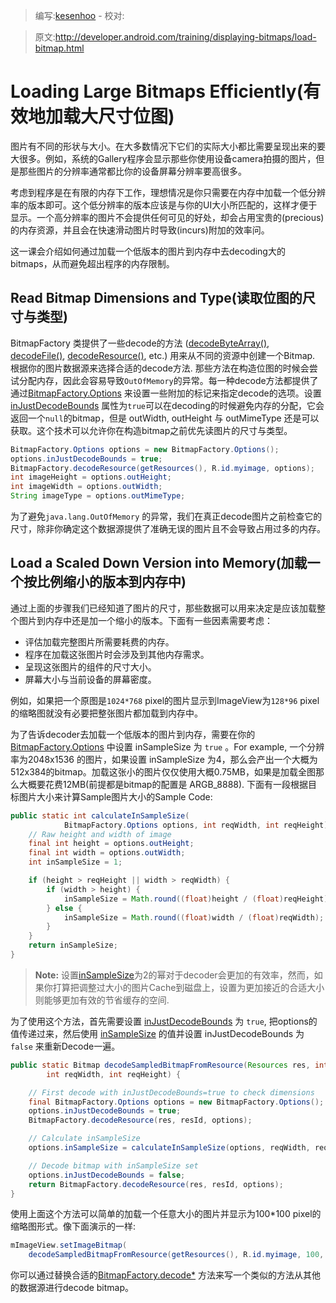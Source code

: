 > 编写:[kesenhoo](https://github.com/kesenhoo) - 校对:

> 原文:<http://developer.android.com/training/displaying-bitmaps/load-bitmap.html>

# Loading Large Bitmaps Efficiently(有效地加载大尺寸位图)

图片有不同的形状与大小。在大多数情况下它们的实际大小都比需要呈现出来的要大很多。例如，系统的Gallery程序会显示那些你使用设备camera拍摄的图片，但是那些图片的分辨率通常都比你的设备屏幕分辨率要高很多。

考虑到程序是在有限的内存下工作，理想情况是你只需要在内存中加载一个低分辨率的版本即可。这个低分辨率的版本应该是与你的UI大小所匹配的，这样才便于显示。一个高分辨率的图片不会提供任何可见的好处，却会占用宝贵的(precious)的内存资源，并且会在快速滑动图片时导致(incurs)附加的效率问。

这一课会介绍如何通过加载一个低版本的图片到内存中去decoding大的bitmaps，从而避免超出程序的内存限制。

## Read Bitmap Dimensions and Type(读取位图的尺寸与类型)
BitmapFactory 类提供了一些decode的方法 (<a href="http://developer.android.com/reference/android/graphics/BitmapFactory.html#decodeByteArray(byte[], int, int, android.graphics.BitmapFactory.Options)">decodeByteArray()</a>, <a href="http://developer.android.com/reference/android/graphics/BitmapFactory.html#decodeFile(java.lang.String, android.graphics.BitmapFactory.Options)">decodeFile()</a>, <a href="http://developer.android.com/reference/android/graphics/BitmapFactory.html#decodeResource(android.content.res.Resources, int, android.graphics.BitmapFactory.Options)">decodeResource()</a>, etc.) 用来从不同的资源中创建一个Bitmap. 根据你的图片数据源来选择合适的decode方法. 那些方法在构造位图的时候会尝试分配内存，因此会容易导致`OutOfMemory`的异常。每一种decode方法都提供了通过[BitmapFactory.Options](http://developer.android.com/reference/android/graphics/BitmapFactory.Options.html) 来设置一些附加的标记来指定decode的选项。设置 [inJustDecodeBounds](http://developer.android.com/reference/android/graphics/BitmapFactory.Options.html#inJustDecodeBounds) 属性为`true`可以在decoding的时候避免内存的分配，它会返回一个`null`的bitmap，但是 outWidth, outHeight 与 outMimeType 还是可以获取。这个技术可以允许你在构造bitmap之前优先读图片的尺寸与类型。

```java
BitmapFactory.Options options = new BitmapFactory.Options();
options.inJustDecodeBounds = true;
BitmapFactory.decodeResource(getResources(), R.id.myimage, options);
int imageHeight = options.outHeight;
int imageWidth = options.outWidth;
String imageType = options.outMimeType;
```

为了避免`java.lang.OutOfMemory` 的异常，我们在真正decode图片之前检查它的尺寸，除非你确定这个数据源提供了准确无误的图片且不会导致占用过多的内存。

## Load a Scaled Down Version into Memory(加载一个按比例缩小的版本到内存中)
通过上面的步骤我们已经知道了图片的尺寸，那些数据可以用来决定是应该加载整个图片到内存中还是加一个缩小的版本。下面有一些因素需要考虑：

* 评估加载完整图片所需要耗费的内存。
* 程序在加载这张图片时会涉及到其他内存需求。
* 呈现这张图片的组件的尺寸大小。
* 屏幕大小与当前设备的屏幕密度。

例如，如果把一个原图是`1024*768` pixel的图片显示到ImageView为`128*96` pixel的缩略图就没有必要把整张图片都加载到内存中。

为了告诉decoder去加载一个低版本的图片到内存，需要在你的[BitmapFactory.Options](http://developer.android.com/reference/android/graphics/BitmapFactory.Options.html) 中设置 inSampleSize 为 `true` 。For example, 一个分辨率为2048x1536 的图片，如果设置 inSampleSize 为4，那么会产出一个大概为512x384的bitmap。加载这张小的图片仅仅使用大概0.75MB，如果是加载全图那么大概要花费12MB(前提都是bitmap的配置是 ARGB_8888). 下面有一段根据目标图片大小来计算Sample图片大小的Sample Code:

```java
public static int calculateInSampleSize(
            BitmapFactory.Options options, int reqWidth, int reqHeight) {
    // Raw height and width of image
    final int height = options.outHeight;
    final int width = options.outWidth;
    int inSampleSize = 1;

    if (height > reqHeight || width > reqWidth) {
        if (width > height) {
            inSampleSize = Math.round((float)height / (float)reqHeight);
        } else {
            inSampleSize = Math.round((float)width / (float)reqWidth);
        }
    }
    return inSampleSize;
}
```

> **Note:** 设置[inSampleSize](http://developer.android.com/reference/android/graphics/BitmapFactory.Options.html#inSampleSize)为2的幂对于decoder会更加的有效率，然而，如果你打算把调整过大小的图片Cache到磁盘上，设置为更加接近的合适大小则能够更加有效的节省缓存的空间.

为了使用这个方法，首先需要设置 [inJustDecodeBounds](http://developer.android.com/reference/android/graphics/BitmapFactory.Options.html#inJustDecodeBounds) 为 `true`, 把options的值传递过来，然后使用 [inSampleSize](http://developer.android.com/reference/android/graphics/BitmapFactory.Options.html#inSampleSize) 的值并设置 inJustDecodeBounds 为 `false` 来重新Decode一遍。

```java
public static Bitmap decodeSampledBitmapFromResource(Resources res, int resId,
        int reqWidth, int reqHeight) {

    // First decode with inJustDecodeBounds=true to check dimensions
    final BitmapFactory.Options options = new BitmapFactory.Options();
    options.inJustDecodeBounds = true;
    BitmapFactory.decodeResource(res, resId, options);

    // Calculate inSampleSize
    options.inSampleSize = calculateInSampleSize(options, reqWidth, reqHeight);

    // Decode bitmap with inSampleSize set
    options.inJustDecodeBounds = false;
    return BitmapFactory.decodeResource(res, resId, options);
}
```

使用上面这个方法可以简单的加载一个任意大小的图片并显示为100*100 pixel的缩略图形式。像下面演示的一样:

```java
mImageView.setImageBitmap(
    decodeSampledBitmapFromResource(getResources(), R.id.myimage, 100, 100));
```

你可以通过替换合适的<a href="http://developer.android.com/reference/android/graphics/BitmapFactory.html#decodeByteArray(byte[], int, int, android.graphics.BitmapFactory.Options)">BitmapFactory.decode*</a> 方法来写一个类似的方法从其他的数据源进行decode bitmap。
